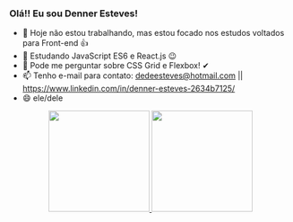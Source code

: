 ### Olá!! Eu sou Denner Esteves!

- 🔭 Hoje não estou trabalhando, mas estou focado nos estudos voltados para Front-end 👍
- 🌱 Estudando JavaScript ES6 e React.js 😉
- 💬 Pode me perguntar sobre CSS Grid e Flexbox! ✔
- 📫 Tenho e-mail para contato: dedeesteves@hotmail.com || https://www.linkedin.com/in/denner-esteves-2634b7125/
- 😄 ele/dele

<div align="center">
  <a href="https://github.com/Denner-Esteves">
  <img height="180em" src="https://github-readme-stats.vercel.app/api?username=Denner-Esteves&show_icons=true&theme=merko&include_all_commits=true&count_private=true"/>
  <img height="180em" src="https://github-readme-stats.vercel.app/api/top-langs/?username=Denner-Esteves&layout=compact&langs_count=7&theme=dark"/>
</div>

